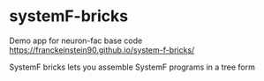 # systemF-bricks


Demo app for neuron-fac base code
https://franckeinstein90.github.io/system-f-bricks/


SystemF bricks lets you assemble SystemF programs in a tree form


